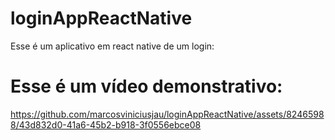 # loginAppReactNative
Esse é um aplicativo em react native de um login:
# Esse é um vídeo demonstrativo:


https://github.com/marcosviniciusjau/loginAppReactNative/assets/82465988/43d832d0-41a6-45b2-b918-3f0556ebce08

